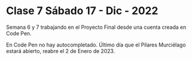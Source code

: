 #     Clase 7                                                                                 Sábado 17 - Dic - 2022

Semana 6 y 7 trabajando en el Proyecto Final desde una cuenta creada en Code Pen.

En Code Pen no hay autocompletado.
Último día que el Pilares Murciélago estará abierto, reabre el 2 de Enero de 2023.
